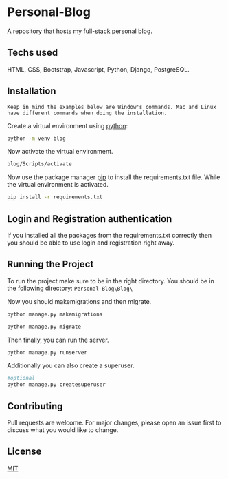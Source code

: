 # Personal-Blog
A repository that hosts my full-stack personal blog.

## Techs used

HTML, CSS, Bootstrap, Javascript, Python, Django, PostgreSQL.

## Installation

``Keep in mind the examples below are Window's commands. Mac and Linux have different commands when doing the installation.``

Create a virtual environment using [python](https://www.python.org/):

```bash
python -m venv blog
```

Now activate the virtual environment.

```bash
blog/Scripts/activate
```

Now use the package manager [pip](https://pip.pypa.io/en/stable/) to install the requirements.txt file. While the virtual environment is activated.

```bash
pip install -r requirements.txt
```

## Login and Registration authentication

If you installed all the packages from the requirements.txt correctly then you should be able to use login and registration right away.


## Running the Project

To run the project make sure to be in the right directory. You should be in the following directory: ``Personal-Blog\Blog\``

Now you should makemigrations and then migrate.

```python
python manage.py makemigrations

python manage.py migrate
```

Then finally, you can run the server.

```python
python manage.py runserver
```

Additionally you can also create a superuser.

```python
#optional
python manage.py createsuperuser
```

## Contributing

Pull requests are welcome. For major changes, please open an issue first
to discuss what you would like to change.

## License

[MIT](https://choosealicense.com/licenses/mit/)
